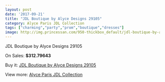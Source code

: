 ```yaml
---
layout: post
date: '2017-09-21'
title: "JDL Boutique by Alyce Designs 29105"
category: Alyce Paris JDL Collection
tags: ["charming","party","prom","boutique","dresses"]
image: http://img.princessan.com/950-thickbox_default/jdl-boutique-by-alyce-designs-29105.jpg
---
```

JDL Boutique by Alyce Designs 29105

On Sales: **$312.79643**
<a href="https://www.princessan.com/en/alyce-paris-jdl-collection/447-jdl-boutique-by-alyce-designs-29105.html"><amp-img layout="responsive" width="600" height="600" src="//img.princessan.com/950-thickbox_default/jdl-boutique-by-alyce-designs-29105.jpg" alt="JDL Boutique by Alyce Designs 29105 0" /></a>

Buy it: [JDL Boutique by Alyce Designs 29105](https://www.princessan.com/en/alyce-paris-jdl-collection/447-jdl-boutique-by-alyce-designs-29105.html "JDL Boutique by Alyce Designs 29105")

View more: [Alyce Paris JDL Collection](https://www.princessan.com/en/7-alyce-paris-jdl-collection "Alyce Paris JDL Collection")